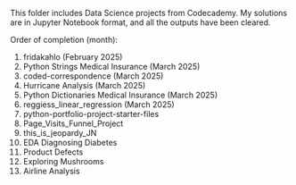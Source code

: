 This folder includes Data Science projects from Codecademy. My solutions are in Jupyter Notebook format, and all the outputs have been cleared.

Order of completion (month):
1. fridakahlo  (February 2025)
2. Python Strings Medical Insurance  (March 2025)
3. coded-correspondence  (March 2025)
4. Hurricane Analysis  (March 2025)
5. Python Dictionaries Medical Insurance  (March 2025)
6. reggiess_linear_regression (March 2025)
7. python-portfolio-project-starter-files
8. Page_Visits_Funnel_Project
9. this_is_jeopardy_JN
10. EDA Diagnosing Diabetes
11. Product Defects
12. Exploring Mushrooms
13. Airline Analysis
